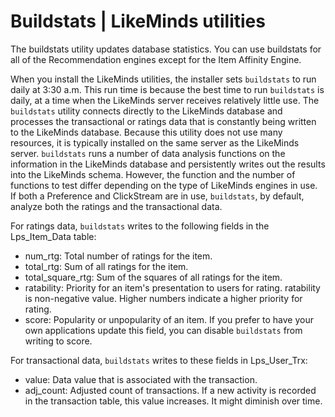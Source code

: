 # Buildstats \| LikeMinds utilities

The buildstats utility updates database statistics. You can use buildstats for all of the Recommendation engines except for the Item Affinity Engine.

When you install the LikeMinds utilities, the installer sets `buildstats` to run daily at 3:30 a.m. This run time is because the best time to run `buildstats` is daily, at a time when the LikeMinds server receives relatively little use. The `buildstats` utility connects directly to the LikeMinds database and processes the transactional or ratings data that is constantly being written to the LikeMinds database. Because this utility does not use many resources, it is typically installed on the same server as the LikeMinds server. `buildstats` runs a number of data analysis functions on the information in the LikeMinds database and persistently writes out the results into the LikeMinds schema. However, the function and the number of functions to test differ depending on the type of LikeMinds engines in use. If both a Preference and ClickStream are in use, `buildstats`, by default, analyze both the ratings and the transactional data.

For ratings data, `buildstats` writes to the following fields in the Lps\_Item\_Data table:

-   num\_rtg: Total number of ratings for the item.
-   total\_rtg: Sum of all ratings for the item.
-   total\_square\_rtg: Sum of the squares of all ratings for the item.
-   ratability: Priority for an item's presentation to users for rating. ratability is non-negative value. Higher numbers indicate a higher priority for rating.
-   score: Popularity or unpopularity of an item. If you prefer to have your own applications update this field, you can disable `buildstats` from writing to score.

For transactional data, `buildstats` writes to these fields in Lps\_User\_Trx:

-   value: Data value that is associated with the transaction.
-   adj\_count: Adjusted count of transactions. If a new activity is recorded in the transaction table, this value increases. It might diminish over time.


